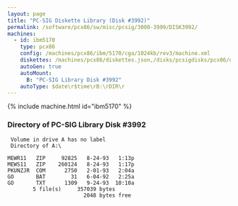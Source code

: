 ```yaml
---
layout: page
title: "PC-SIG Diskette Library (Disk #3992)"
permalink: /software/pcx86/sw/misc/pcsig/3000-3999/DISK3992/
machines:
  - id: ibm5170
    type: pcx86
    config: /machines/pcx86/ibm/5170/cga/1024kb/rev3/machine.xml
    diskettes: /machines/pcx86/diskettes.json,/disks/pcsigdisks/pcx86/diskettes.json
    autoGen: true
    autoMount:
      B: "PC-SIG Library Disk #3992"
    autoType: $date\r$time\rB:\rDIR\r
---
```


{% include machine.html id="ibm5170" %}

### Directory of PC-SIG Library Disk #3992

     Volume in drive A has no label
     Directory of A:\

    MEWR11   ZIP     92825   8-24-93   1:13p
    MEWS11   ZIP    260124   8-24-93   1:17p
    PKUNZJR  COM      2750   2-01-93   2:04a
    GO       BAT        31   6-04-92   2:25a
    GO       TXT      1309   9-24-93  10:10a
            5 file(s)     357039 bytes
                            2048 bytes free
